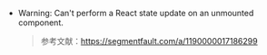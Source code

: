 - Warning: Can't perform a React state update on an unmounted component. 
    > 参考文献：https://segmentfault.com/a/1190000017186299


